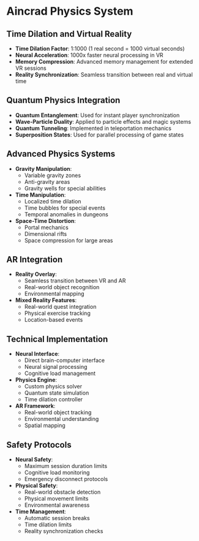 # Aincrad Physics System

## Time Dilation and Virtual Reality
- **Time Dilation Factor**: 1:1000 (1 real second = 1000 virtual seconds)
- **Neural Acceleration**: 1000x faster neural processing in VR
- **Memory Compression**: Advanced memory management for extended VR sessions
- **Reality Synchronization**: Seamless transition between real and virtual time

## Quantum Physics Integration
- **Quantum Entanglement**: Used for instant player synchronization
- **Wave-Particle Duality**: Applied to particle effects and magic systems
- **Quantum Tunneling**: Implemented in teleportation mechanics
- **Superposition States**: Used for parallel processing of game states

## Advanced Physics Systems
- **Gravity Manipulation**: 
  - Variable gravity zones
  - Anti-gravity areas
  - Gravity wells for special abilities
- **Time Manipulation**:
  - Localized time dilation
  - Time bubbles for special events
  - Temporal anomalies in dungeons
- **Space-Time Distortion**:
  - Portal mechanics
  - Dimensional rifts
  - Space compression for large areas

## AR Integration
- **Reality Overlay**:
  - Seamless transition between VR and AR
  - Real-world object recognition
  - Environmental mapping
- **Mixed Reality Features**:
  - Real-world quest integration
  - Physical exercise tracking
  - Location-based events

## Technical Implementation
- **Neural Interface**:
  - Direct brain-computer interface
  - Neural signal processing
  - Cognitive load management
- **Physics Engine**:
  - Custom physics solver
  - Quantum state simulation
  - Time dilation controller
- **AR Framework**:
  - Real-world object tracking
  - Environmental understanding
  - Spatial mapping

## Safety Protocols
- **Neural Safety**:
  - Maximum session duration limits
  - Cognitive load monitoring
  - Emergency disconnect protocols
- **Physical Safety**:
  - Real-world obstacle detection
  - Physical movement limits
  - Environmental awareness
- **Time Management**:
  - Automatic session breaks
  - Time dilation limits
  - Reality synchronization checks 